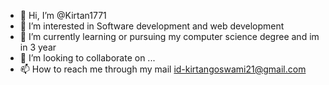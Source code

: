 - 👋 Hi, I’m @Kirtan1771
- 👀 I’m interested in Software development and web development
- 🌱 I’m currently learning or pursuing my computer science degree and im in 3 year
- 💞️ I’m looking to collaborate on ...
- 📫 How to reach me through my mail id-kirtangoswami21@gmail.com

<!---
Kirtan1771/Kirtan1771 is a ✨ special ✨ repository because its `README.md` (this file) appears on your GitHub profile.
You can click the Preview link to take a look at your changes.
--->
